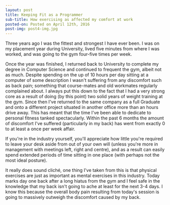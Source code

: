 ```yaml
---
layout: post
title: Keeping Fit as a Programmer
sub-title: How exercising as affected my comfort at work
posted-on: Posted on April 12th, 2016
post-img: post4-img.jpg
---
```

Three years ago I was the fittest and strongest I have ever been. I was on my placement year during University, lived five minutes from where I was worked, and was going to the gym four-five times per week. 

Once the year was finished, I returned back to University to complete my degree in Computer Science and continued to frequent the gym, albeit not as much. Despite spending on the up of 10 hours per day sitting at a computer of some description I wasn't suffering from any discomfort such as back pain; something that course-mates and old workmates regularly complained about. I always put this down to the fact that I had a very strong core as a result of doing (by this point) two solid years of weight training at the gym. Since then I've returned to the same company as a full Graduate and onto a different project situated in another office more than an hours drive away. This has meant that the time I've been able to dedicate to personal fitness tanked spectacularly. Within the past 6 months the amount of discomfort I've suffered (particularly in my back) has went from exactly 0 to at least a once per week affair. 

If you're in the industry yourself, you'll appreciate how little you're required to leave your desk aside from out of your own will (unless you're more in management with meetings left, right and centre), and as a result can easily spend extended periods of time sitting in one place (with perhaps not the most ideal posture). 

It really does sound cliché, one thing I've taken from this is that physical exercises are just as important as mental exercises in this industry. Today marks day one back after a long hiatus from the gym and I feel safe in the knowledge that my back isn't going to ache at least for the next 3-4 days. I know this because the overall body pain resulting from today's session is going to massively outweigh the discomfort caused by my back. 